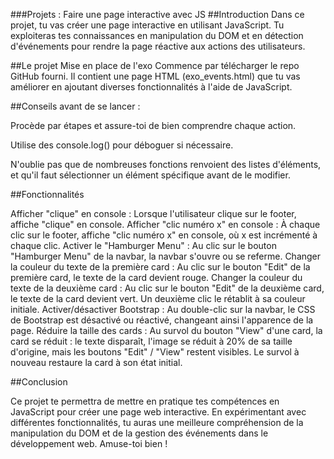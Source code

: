 ###Projets : Faire une page interactive avec JS
##Introduction
Dans ce projet, tu vas créer une page interactive en utilisant JavaScript. Tu exploiteras tes connaissances en manipulation du DOM et en détection d'événements pour rendre la page réactive aux actions des utilisateurs.

##Le projet
Mise en place de l'exo
Commence par télécharger le repo GitHub fourni. Il contient une page HTML (exo_events.html) que tu vas améliorer en ajoutant diverses fonctionnalités à l'aide de JavaScript.

##Conseils avant de se lancer :

Procède par étapes et assure-toi de bien comprendre chaque action.

Utilise des console.log() pour déboguer si nécessaire.

N'oublie pas que de nombreuses fonctions renvoient des listes d'éléments, et qu'il faut sélectionner un élément spécifique avant de le modifier.

##Fonctionnalités

Afficher "clique" en console : Lorsque l'utilisateur clique sur le footer, affiche "clique" en console.
Afficher "clic numéro x" en console : À chaque clic sur le footer, affiche "clic numéro x" en console, où x est incrémenté à chaque clic.
Activer le "Hamburger Menu" : Au clic sur le bouton "Hamburger Menu" de la navbar, la navbar s'ouvre ou se referme.
Changer la couleur du texte de la première card : Au clic sur le bouton "Edit" de la première card, le texte de la card devient rouge.
Changer la couleur du texte de la deuxième card : Au clic sur le bouton "Edit" de la deuxième card, le texte de la card devient vert. Un deuxième clic le rétablit à sa couleur initiale.
Activer/désactiver Bootstrap : Au double-clic sur la navbar, le CSS de Bootstrap est désactivé ou réactivé, changeant ainsi l'apparence de la page.
Réduire la taille des cards : Au survol du bouton "View" d'une card, la card se réduit : le texte disparaît, l'image se réduit à 20% de sa taille d'origine, mais les boutons "Edit" / "View" restent visibles. Le survol à nouveau restaure la card à son état initial.

##Conclusion

Ce projet te permettra de mettre en pratique tes compétences en JavaScript pour créer une page web interactive. En expérimentant avec différentes fonctionnalités, tu auras une meilleure compréhension de la manipulation du DOM et de la gestion des événements dans le développement web. Amuse-toi bien !







